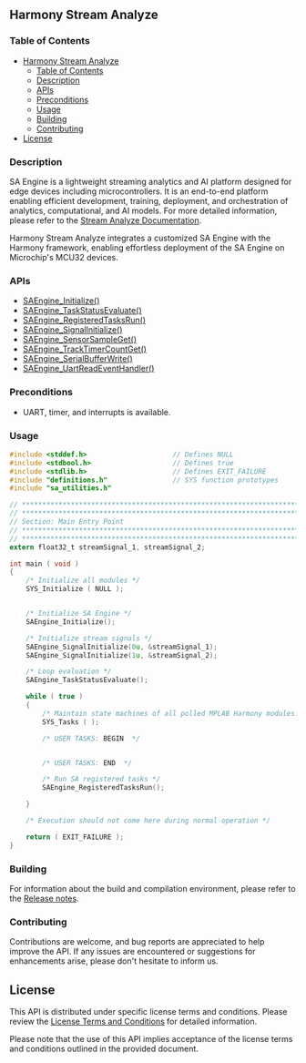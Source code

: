 ## Harmony Stream Analyze

### Table of Contents
- [Harmony Stream Analyze](#harmony-stream-analyze)
  - [Table of Contents](#table-of-contents)
  - [Description](#description)
  - [APIs](#apis)
  - [Preconditions](#preconditions)
  - [Usage](#usage)
  - [Building](#building)
  - [Contributing](#contributing)
- [License](#license)

### Description
SA Engine is a lightweight streaming analytics and AI platform designed for edge devices including microcontrollers. It is an end-to-end platform enabling efficient development, training, deployment, and orchestration of analytics, computational, and AI models. For more detailed information, please refer to the [Stream Analyze Documentation](https://studio.streamanalyze.com/docs/overview/intro).

Harmony Stream Analyze integrates a customized SA Engine with the Harmony framework, enabling effortless deployment of the SA Engine on Microchip's MCU32 devices.

### APIs
- [SAEngine_Initialize()](./apis/SAEngine_Initialize.md)
- [SAEngine_TaskStatusEvaluate()](./apis/SAEngine_TaskStatusEvaluate.md)
- [SAEngine_RegisteredTasksRun()](./apis/SAEngine_RegisteredTasksRun.md)
- [SAEngine_SignalInitialize()](./apis/SAEngine_SignalInitialize.md)
- [SAEngine_SensorSampleGet()](./apis/SAEngine_SensorSampleGet.md)
- [SAEngine_TrackTimerCountGet()](./apis/SAEngine_TrackTimerCountGet.md)
- [SAEngine_SerialBufferWrite()](./apis/SAEngine_SerialBufferWrite.md)
- [SAEngine_UartReadEventHandler()](./apis/SAEngine_UartReadEventHandler.md)

### Preconditions
- UART, timer, and interrupts is available.

### Usage 
```c
#include <stddef.h>                     // Defines NULL
#include <stdbool.h>                    // Defines true
#include <stdlib.h>                     // Defines EXIT_FAILURE
#include "definitions.h"                // SYS function prototypes
#include "sa_utilities.h"

// *****************************************************************************
// *****************************************************************************
// Section: Main Entry Point
// *****************************************************************************
// *****************************************************************************
extern float32_t streamSignal_1, streamSignal_2;

int main ( void )
{
    /* Initialize all modules */
    SYS_Initialize ( NULL );


    /* Initialize SA Engine */
    SAEngine_Initialize();

    /* Initialize stream signals */
    SAEngine_SignalInitialize(0u, &streamSignal_1);
    SAEngine_SignalInitialize(1u, &streamSignal_2);

    /* Loop evaluation */
    SAEngine_TaskStatusEvaluate();

    while ( true )
    {
        /* Maintain state machines of all polled MPLAB Harmony modules. */
        SYS_Tasks ( );

        /* USER TASKS: BEGIN  */


        /* USER TASKS: END  */

        /* Run SA registered tasks */
        SAEngine_RegisteredTasksRun();

    }

    /* Execution should not come here during normal operation */

    return ( EXIT_FAILURE );
}
```

### Building
For information about the build and compilation environment, please refer to the [Release notes](../../../release_notes.md).

### Contributing
Contributions are welcome, and bug reports are appreciated to help improve the API. If any issues are encountered or suggestions for enhancements arise, please don't hesitate to inform us.

## License
This API is distributed under specific license terms and conditions. Please review the [License Terms and Conditions](../../Stream_Analyze_Terms_of_Use.pdf) for detailed information.

Please note that the use of this API implies acceptance of the license terms and conditions outlined in the provided document.